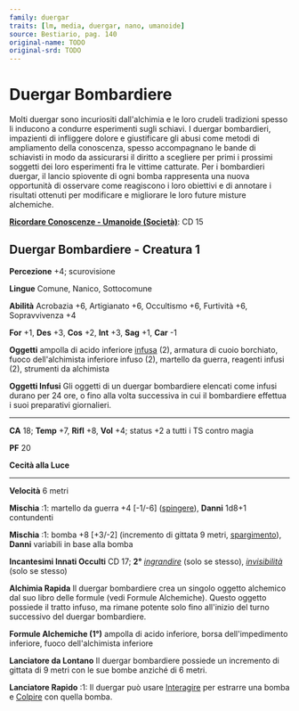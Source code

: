 ```yaml
---
family: duergar
traits: [lm, media, duergar, nano, umanoide]
source: Bestiario, pag. 140
original-name: TODO
original-srd: TODO
---
```


# Duergar Bombardiere

Molti duergar sono incuriositi dall'alchimia e le loro crudeli tradizioni spesso
li inducono a condurre esperimenti sugli schiavi. I duergar bombardieri,
impazienti di infliggere dolore e giustificare gli abusi come metodi di
ampliamento della conoscenza, spesso accompagnano le bande di schiavisti in modo
da assicurarsi il diritto a scegliere per primi i prossimi soggetti dei loro
esperimenti fra le vittime catturate. Per i bombardieri duergar, il lancio
spiovente di ogni bomba rappresenta una nuova opportunità di osservare come
reagiscono i loro obiettivi e di annotare i risultati ottenuti per modificare e
migliorare le loro future misture alchemiche.

**[Ricordare Conoscenze - Umanoide (Società)](/azioni/abilita/ricordare-conoscenze)**:
CD 15

## Duergar Bombardiere - Creatura 1

**Percezione** +4; scurovisione

**Lingue** Comune, Nanico, Sottocomune

**Abilità** Acrobazia +6, Artigianato +6, Occultismo +6, Furtività +6,
Sopravvivenza +4

**For** +1, **Des** +3, **Cos** +2, **Int** +3, **Sag** +1, **Car** -1

**Oggetti** ampolla di acido inferiore [infusa](/tratti/infuso) (2), armatura di
cuoio borchiato, fuoco dell'alchimista inferiore infuso (2), martello da guerra,
reagenti infusi (2), strumenti da alchimista

**Oggetti Infusi** Gli oggetti di un duergar bombardiere elencati come infusi
durano per 24 ore, o fino alla volta successiva in cui il bombardiere effettua i
suoi preparativi giornalieri.

---

**CA** 18; **Temp** +7, **Rifl** +8, **Vol** +4; status +2 a tutti i TS contro
magia

**PF** 20

**Cecità alla Luce**

---

**Velocità** 6 metri

**Mischia** :1: martello da guerra +4 \[-1/-6] ([spingere](/tratti/spingere)),
**Danni** 1d8+1 contundenti

**Mischia** :1: bomba +8 \[+3/-2] (incremento di gittata 9 metri,
[spargimento](/tratti/spargimento)), **Danni** variabili in base alla bomba

**Incantesimi Innati Occulti** CD 17; **2°**
_[ingrandire](/incantesimi/ingrandire)_ (solo se stesso),
_[invisibilità](/incantesimi/invisibilita)_ (solo se stesso)

**Alchimia Rapida** Il duergar bombardiere crea un singolo oggetto alchemico dal
suo libro delle formule (vedi Formule Alchemiche). Questo oggetto possiede il
tratto infuso, ma rimane potente solo fino all'inizio del turno successivo del
duergar bombardiere.

**Formule Alchemiche (1°)** ampolla di acido inferiore, borsa dell'impedimento
inferiore, fuoco dell'alchimista inferiore

**Lanciatore da Lontano** Il duergar bombardiere possiede un incremento di
gittata di 9 metri con le sue bombe anziché di 6 metri.

**Lanciatore Rapido** :1: Il duergar può usare [Interagire](/azioni/interagire)
per estrarre una bomba e [Colpire](/azioni/colpire) con quella bomba.
